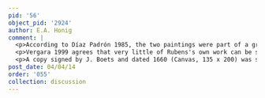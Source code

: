 ```yaml
---
pid: '56'
object_pid: '2924'
author: E.A. Honig
comment: |
  <p>According to Díaz Padrón 1985, the two paintings were part of a group of works ordered in 1623 by Queen Isabelle de Bourbon, the wife of Philip IV, to decorate her apartments, "la Torre de la Reina." They were paid for by the Marquis de Malpica at the initiative of the Duchess of Gandía in the same year. Citing: Archives Philip IV, liasse 123. </p>
  <p>Vergara 1999 agrees that very little of Rubens's own work can be seen in this copy although it was important, along with the other works in this shipment to Isabelle, in giving the Spanish court a sense of Rubens's artistic value.</p>
  <p>A copy signed by J. Boets and dated 1660 (Canvas, 135 x 200) was sold Paris: Artcurial, March 26, 2014.</p>
post_date: 04/04/14
order: '055'
collection: discussion
---
```

